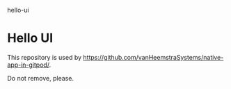hello-ui
# Hello UI

This repository is used by https://github.com/vanHeemstraSystems/native-app-in-gitpod/.

Do not remove, please.
